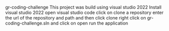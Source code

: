 gr-coding-challenge
This project was build using visual studio 2022
Install visual studio 2022
open visual studio code 
click on clone a repository
enter the url of the repository and path and then click clone 
right click on gr-coding-challenge.sln and click on open
run the application
